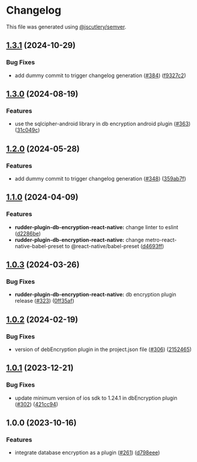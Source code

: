 # Changelog

This file was generated using [@jscutlery/semver](https://github.com/jscutlery/semver).

## [1.3.1](https://github.com/rudderlabs/rudder-sdk-react-native/compare/rudder-plugin-db-encryption-react-native@1.3.0...rudder-plugin-db-encryption-react-native@1.3.1) (2024-10-29)


### Bug Fixes

* add dummy commit to trigger changelog generation ([#384](https://github.com/rudderlabs/rudder-sdk-react-native/issues/384)) ([f9327c2](https://github.com/rudderlabs/rudder-sdk-react-native/commit/f9327c2e4f7fe23729a2cb0c3c67097c16ff8d73))

## [1.3.0](https://github.com/rudderlabs/rudder-sdk-react-native/compare/rudder-plugin-db-encryption-react-native@1.2.0...rudder-plugin-db-encryption-react-native@1.3.0) (2024-08-19)


### Features

* use the sqlcipher-android library in db encryption android plugin ([#363](https://github.com/rudderlabs/rudder-sdk-react-native/issues/363)) ([31c049c](https://github.com/rudderlabs/rudder-sdk-react-native/commit/31c049cfa1e1bb77884600d0248c58b00d78fbed))

## [1.2.0](https://github.com/rudderlabs/rudder-sdk-react-native/compare/rudder-plugin-db-encryption-react-native@1.1.0...rudder-plugin-db-encryption-react-native@1.2.0) (2024-05-28)


### Features

* add dummy commit to trigger changelog generation ([#348](https://github.com/rudderlabs/rudder-sdk-react-native/issues/348)) ([359ab7f](https://github.com/rudderlabs/rudder-sdk-react-native/commit/359ab7fedf7d84ba0ba41e91080048813ea02f9a))

## [1.1.0](https://github.com/rudderlabs/rudder-sdk-react-native/compare/rudder-plugin-db-encryption-react-native@1.0.3...rudder-plugin-db-encryption-react-native@1.1.0) (2024-04-09)


### Features

* **rudder-plugin-db-encryption-react-native:** change linter to eslint ([d2286be](https://github.com/rudderlabs/rudder-sdk-react-native/commit/d2286bea40012a626a739b83fa116f13a0a3d507))
* **rudder-plugin-db-encryption-react-native:** change metro-react-native-babel-preset to @react-native/babel-preset ([d4693ff](https://github.com/rudderlabs/rudder-sdk-react-native/commit/d4693ff39cd167c927eb54faf740234a0acfdc74))

## [1.0.3](https://github.com/rudderlabs/rudder-sdk-react-native/compare/rudder-plugin-db-encryption-react-native@1.0.2...rudder-plugin-db-encryption-react-native@1.0.3) (2024-03-26)


### Bug Fixes

* **rudder-plugin-db-encryption-react-native:** db encryption plugin release ([#323](https://github.com/rudderlabs/rudder-sdk-react-native/issues/323)) ([0ff35af](https://github.com/rudderlabs/rudder-sdk-react-native/commit/0ff35af18acd25d4de219ca8ef56453e29ecf7d6))

## [1.0.2](https://github.com/rudderlabs/rudder-sdk-react-native/compare/rudder-plugin-db-encryption-react-native@1.0.1...rudder-plugin-db-encryption-react-native@1.0.2) (2024-02-19)


### Bug Fixes

* version of debEncryption plugin in the project.json file ([#306](https://github.com/rudderlabs/rudder-sdk-react-native/issues/306)) ([2152465](https://github.com/rudderlabs/rudder-sdk-react-native/commit/2152465a898af102821dee4cf71c09021b646d85))

## [1.0.1](https://github.com/rudderlabs/rudder-sdk-react-native/compare/rudder-plugin-db-encryption-react-native@1.0.0...rudder-plugin-db-encryption-react-native@1.0.1) (2023-12-21)


### Bug Fixes

* update minimum version of ios sdk to 1.24.1 in dbEncryption plugin ([#302](https://github.com/rudderlabs/rudder-sdk-react-native/issues/302)) ([421cc94](https://github.com/rudderlabs/rudder-sdk-react-native/commit/421cc9416c87539e69b79c205aadd64dce0db02d))

## 1.0.0 (2023-10-16)


### Features

* integrate database encryption as a plugin ([#261](https://github.com/rudderlabs/rudder-sdk-react-native/issues/261)) ([d798eee](https://github.com/rudderlabs/rudder-sdk-react-native/commit/d798eeeb2ae9dd1ed750e96fe19d8ba80051b34e))

